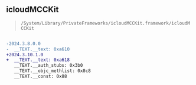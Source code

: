## icloudMCCKit

> `/System/Library/PrivateFrameworks/icloudMCCKit.framework/icloudMCCKit`

```diff

-2024.3.8.0.0
-  __TEXT.__text: 0xa610
+2024.3.10.1.0
+  __TEXT.__text: 0xa618
   __TEXT.__auth_stubs: 0x3b0
   __TEXT.__objc_methlist: 0x8c8
   __TEXT.__const: 0x88

```
